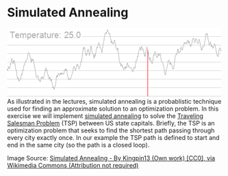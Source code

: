 # Simulated Annealing

![Simulated Annealing](SA_animation.gif)
As illustrated in the lectures, simulated annealing is a probablistic technique used for finding an approximate solution to an optimization problem. In this exercise we will implement [simulated annealing](https://en.wikipedia.org/wiki/Simulated_annealing) to solve the [Traveling Salesman Problem](https://en.wikipedia.org/wiki/Travelling_salesman_problem) (TSP) between US state capitals. Briefly, the TSP is an optimization problem that seeks to find the shortest path passing through every city exactly once. In our example the TSP path is defined to start and end in the same city (so the path is a closed loop).

Image Source: [Simulated Annealing - By Kingpin13 (Own work) [CC0], via Wikimedia Commons (Attribution not required)](https://commons.wikimedia.org/wiki/File:Hill_Climbing_with_Simulated_Annealing.gif)